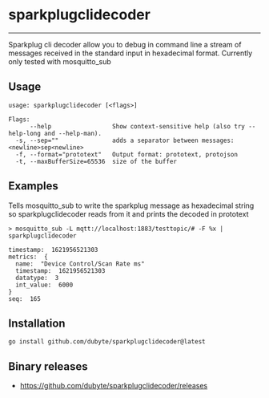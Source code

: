 # sparkplugclidecoder

---
Sparkplug cli decoder allow you to debug in command line a stream of messages received in the standard input in
hexadecimal format. Currently only tested with mosquitto_sub

## Usage

```shell
usage: sparkplugclidecoder [<flags>]

Flags:
      --help                 Show context-sensitive help (also try --help-long and --help-man).
  -s, --sep=""               adds a separator between messages: <newline>sep<newline>
  -f, --format="prototext"   Output format: prototext, protojson
  -t, --maxBufferSize=65536  size of the buffer
```

## Examples
Tells mosquitto_sub to write the sparkplug message as hexadecimal string so sparkplugclidecoder
reads from it and prints the decoded in prototext

```shell
> mosquitto_sub -L mqtt://localhost:1883/testtopic/# -F %x | sparkplugclidecoder

timestamp:  1621956521303
metrics:  {
  name:  "Device Control/Scan Rate ms"
  timestamp:  1621956521303
  datatype:  3
  int_value:  6000
}
seq:  165
```

## Installation
```shell
go install github.com/dubyte/sparkplugclidecoder@latest
```

## Binary releases
- https://github.com/dubyte/sparkplugclidecoder/releases
